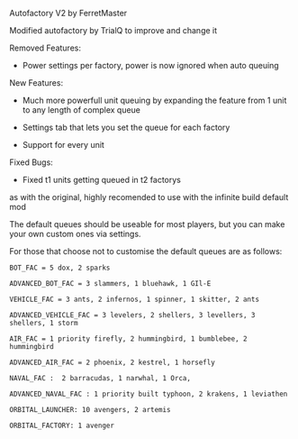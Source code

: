 Autofactory V2 by FerretMaster

Modified autofactory by TrialQ to improve and change it

Removed Features:

 - Power settings per factory, power is now ignored when auto queuing
 
 

New Features:

 - Much more powerfull unit queuing by expanding the feature from 1 unit to any length of complex queue

 - Settings tab that lets you set the queue for each factory
 
 - Support for every unit
 
 Fixed Bugs:
 
 - Fixed t1 units getting queued in t2 factorys


as with the original, highly recomended to use with the infinite build default mod

The default queues should be useable for most players, but you can make your own custom ones via settings.

For those that choose not to customise the default queues are as follows:


	BOT_FAC = 5 dox, 2 sparks

	ADVANCED_BOT_FAC = 3 slammers, 1 bluehawk, 1 GIl-E

	VEHICLE_FAC = 3 ants, 2 infernos, 1 spinner, 1 skitter, 2 ants

	ADVANCED_VEHICLE_FAC = 3 levelers, 2 shellers, 3 levellers, 3 shellers, 1 storm

	AIR_FAC = 1 priority firefly, 2 hummingbird, 1 bumblebee, 2 hummingbird

	ADVANCED_AIR_FAC = 2 phoenix, 2 kestrel, 1 horsefly

	NAVAL_FAC :  2 barracudas, 1 narwhal, 1 Orca,

	ADVANCED_NAVAL_FAC : 1 priority built typhoon, 2 krakens, 1 leviathen

	ORBITAL_LAUNCHER: 10 avengers, 2 artemis

	ORBITAL_FACTORY: 1 avenger

